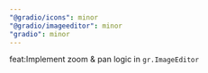 ```yaml
---
"@gradio/icons": minor
"@gradio/imageeditor": minor
"gradio": minor
---
```


feat:Implement zoom & pan logic in `gr.ImageEditor`
